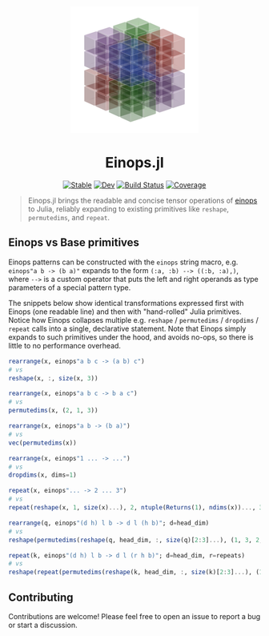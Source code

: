 <p align="center">
  <picture>
    <source media="(prefers-color-scheme: dark)" srcset="./docs/src/assets/logo-dark.png">
    <source media="(prefers-color-scheme: light)" srcset="./docs/src/assets/logo.png">
    <img src="./docs/src/assets/logo.png" width="256" alt="Logo" />
  </picture>
</p>

<h1 align="center">Einops.jl</h1>

<div align="center">

[![Stable](https://img.shields.io/badge/docs-stable-blue.svg)](https://MurrellGroup.github.io/Einops.jl/stable/)
[![Dev](https://img.shields.io/badge/docs-dev-blue.svg)](https://MurrellGroup.github.io/Einops.jl/dev/)
[![Build Status](https://github.com/MurrellGroup/Einops.jl/actions/workflows/CI.yml/badge.svg?branch=main)](https://github.com/MurrellGroup/Einops.jl/actions/workflows/CI.yml?query=branch%3Amain)
[![Coverage](https://codecov.io/gh/MurrellGroup/Einops.jl/branch/main/graph/badge.svg)](https://codecov.io/gh/MurrellGroup/Einops.jl)

</div>

> Einops.jl brings the readable and concise tensor operations of [einops](https://einops.rocks) to Julia, reliably expanding to existing primitives like `reshape`, `permutedims`, and `repeat`.

## Einops vs Base primitives

Einops patterns can be constructed with the `einops` string macro, e.g. `einops"a b -> (b a)"` expands to the form `(:a, :b) --> ((:b, :a),)`, where `-->` is a custom operator that puts the left and right operands as type parameters of a special pattern type.

The snippets below show identical transformations expressed first with Einops (one readable line) and then with "hand-rolled" Julia primitives. Notice how Einops collapses multiple e.g. `reshape` / `permutedims` / `dropdims` / `repeat` calls into a single, declarative statement. Note that Einops simply expands to such primitives under the hood, and avoids no-ops, so there is little to no performance overhead.

```julia
rearrange(x, einops"a b c -> (a b) c")
# vs
reshape(x, :, size(x, 3))
```

```julia
rearrange(x, einops"a b c -> b a c")
# vs
permutedims(x, (2, 1, 3))
```

```julia
rearrange(x, einops"a b -> (b a)")
# vs
vec(permutedims(x))
```

```julia
rearrange(x, einops"1 ... -> ...")
# vs
dropdims(x, dims=1)
```

```julia
repeat(x, einops"... -> 2 ... 3")
# vs
repeat(reshape(x, 1, size(x)...), 2, ntuple(Returns(1), ndims(x))..., 3)
```

```julia
rearrange(q, einops"(d h) l b -> d l (h b)"; d=head_dim)
# vs
reshape(permutedims(reshape(q, head_dim, :, size(q)[2:3]...), (1, 3, 2, 4)), head_dim, size(q, 2), :)
```

```julia
repeat(k, einops"(d h) l b -> d l (r h b)"; d=head_dim, r=repeats)
# vs
reshape(repeat(permutedims(reshape(k, head_dim, :, size(k)[2:3]...), (1, 3, 2, 4)), inner=(1, 1, repeats, 1)), head_dim, size(k, 2), :)
```

## Contributing

Contributions are welcome! Please feel free to open an issue to report a bug or start a discussion.
